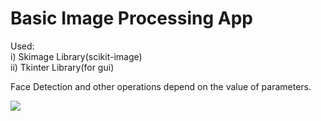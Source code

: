 # Basic Image Processing App

Used:<br>
i) Skimage Library(scikit-image)<br>
ii) Tkinter Library(for gui)

Face Detection and other operations depend on the value of parameters.

![](ipapp.gif)

